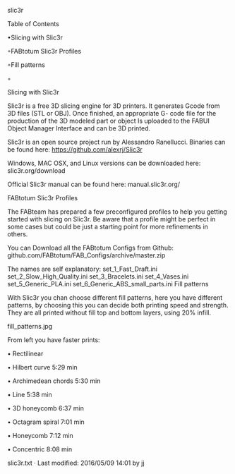 slic3r

  

Table of Contents


•Slicing with Slic3r

◦FABtotum Slic3r Profiles


◦Fill patterns


◦


 
Slicing with Slic3r


Slic3r is a free 3D slicing engine for 3D printers. It generates Gcode from 3D files (STL or OBJ). Once finished, an appropriate G- code file for the production of the 3D modeled part or object Is uploaded to the FABUI Object Manager Interface and can be 3D printed. 

Slic3r is an open source project run by Alessandro Ranellucci.
 Binaries can be found here: https://github.com/alexrj/Slic3r 

Windows, MAC OSX, and Linux versions can be downloaded here: slic3r.org/download 

Official Slic3r manual can be found here: manual.slic3r.org/ 

FABtotum Slic3r Profiles


The FABteam has prepared a few preconfigured profiles to help you getting started with slicing on Slic3r. 
 Be aware that a profile might be perfect in some cases but could be just a starting point for more refinements in others. 

You can Download all the FABtotum Configs from Github: 
github.com/FABtotum/FAB_Configs/archive/master.zip 

The names are self explanatory: 
set_1_Fast_Draft.ini
set_2_Slow_High_Quality.ini
set_3_Bracelets.ini
set_4_Vases.ini
set_5_Generic_PLA.ini
set_6_Generic_ABS_small_parts.ini
Fill patterns


With Slic3r you chan choose different fill patterns, here you have different patterns, by choosing this you can decide both printing speed and strength. They are all printed without fill top and bottom layers, using 20% infill. 

fill_patterns.jpg 

From left you have faster prints: 

• Rectilinear


• Hilbert curve 5:29 min


• Archimedean chords 5:30 min


• Line 5:38 min


• 3D honeycomb 6:37 min


• Octagram spiral 7:01 min


• Honeycomb 7:12 min


• Concentric 8:08 min



  
slic3r.txt · Last modified: 2016/05/09 14:01 by jj